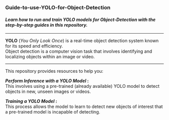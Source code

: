 ### Guide-to-use-YOLO-for-Object-Detection


#### _Learn how to run and train YOLO models for Object-Detection with the step-by-step guides in this repository._

---

**YOLO** (_You Only Look Once_) is a real-time object detection system known for its speed and efficiency.\
Object detection is a computer vision task that involves identifying and localizing objects within an image or video.

---

This repository provides resources to help you:

**_Perform Inference with a YOLO Model_ :**\
This involves using a pre-trained (already available) YOLO model to detect objects in new, unseen images or videos.

**_Training a YOLO Model_ :**\
This process allows the model to learn to detect new objects of interest that a pre-trained model is incapable of detecting.

